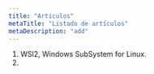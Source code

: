 ```yaml
---
title: "Articulos"
metaTitle: "Listado de artículos"
metaDescription: "add"
---
```


1. WSl2, Windows SubSystem for Linux.
2. 